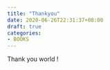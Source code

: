 ```yaml
---
title: "Thankyou"
date: 2020-06-26T22:31:37+08:00
draft: true
categories:
- BOOKS
---
```


Thank you world !


<!-- more -- >

Tanks in the world!